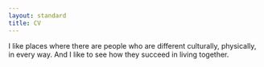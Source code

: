 ```yaml
---
layout: standard
title: CV
---
```


I like places where there are people who are different culturally, physically, in every way. And I like to see how they succeed in living together.